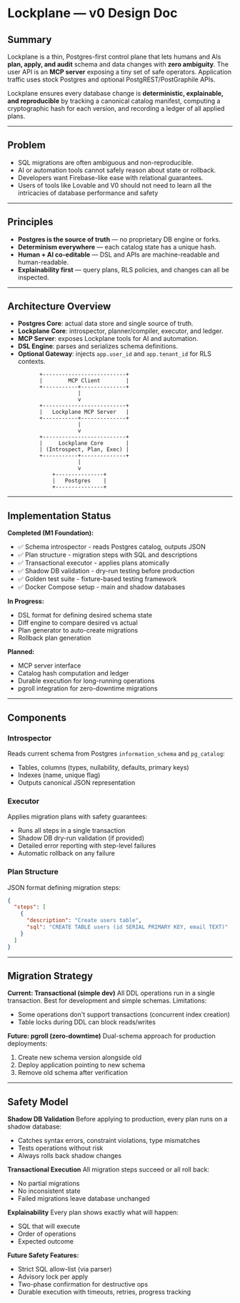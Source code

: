 # Lockplane — v0 Design Doc

## Summary
Lockplane is a thin, Postgres-first control plane that lets humans and AIs **plan, apply, and audit**
schema and data changes with **zero ambiguity**. The user API is an **MCP server** exposing a tiny set
of safe operators. Application traffic uses stock Postgres and optional PostgREST/PostGraphile APIs.

Lockplane ensures every database change is **deterministic, explainable, and reproducible** by
tracking a canonical catalog manifest, computing a cryptographic hash for each version, and
recording a ledger of all applied plans.

---

## Problem

- SQL migrations are often ambiguous and non-reproducible.
- AI or automation tools cannot safely reason about state or rollback.
- Developers want Firebase-like ease with relational guarantees.
- Users of tools like Lovable and V0 should not need to learn all the intricacies of database
  performance and safety

---

## Principles

- **Postgres is the source of truth** — no proprietary DB engine or forks.
- **Determinism everywhere** — each catalog state has a unique hash.
- **Human + AI co-editable** — DSL and APIs are machine-readable and human-readable.
- **Explainability first** — query plans, RLS policies, and changes can all be inspected.

---

## Architecture Overview
- **Postgres Core**: actual data store and single source of truth.
- **Lockplane Core**: introspector, planner/compiler, executor, and ledger.
- **MCP Server**: exposes Lockplane tools for AI and automation.
- **DSL Engine**: parses and serializes schema definitions.
- **Optional Gateway**: injects `app.user_id` and `app.tenant_id` for RLS contexts.

```text
          +--------------------------+
          |        MCP Client        |
          +-----------+--------------+
                      |
                      v
          +--------------------------+
          |   Lockplane MCP Server   |
          +-----------+--------------+
                      |
                      v
          +--------------------------+
          |     Lockplane Core       |
          | (Introspect, Plan, Exec) |
          +-----------+--------------+
                      |
                      v
              +---------------+
              |   Postgres    |
              +---------------+
```
---

## Implementation Status

**Completed (M1 Foundation):**
- ✅ Schema introspector - reads Postgres catalog, outputs JSON
- ✅ Plan structure - migration steps with SQL and descriptions
- ✅ Transactional executor - applies plans atomically
- ✅ Shadow DB validation - dry-run testing before production
- ✅ Golden test suite - fixture-based testing framework
- ✅ Docker Compose setup - main and shadow databases

**In Progress:**
- DSL format for defining desired schema state
- Diff engine to compare desired vs actual
- Plan generator to auto-create migrations
- Rollback plan generation

**Planned:**
- MCP server interface
- Catalog hash computation and ledger
- Durable execution for long-running operations
- pgroll integration for zero-downtime migrations

---

## Components

### Introspector
Reads current schema from Postgres `information_schema` and `pg_catalog`:
- Tables, columns (types, nullability, defaults, primary keys)
- Indexes (name, unique flag)
- Outputs canonical JSON representation

### Executor
Applies migration plans with safety guarantees:
- Runs all steps in a single transaction
- Shadow DB dry-run validation (if provided)
- Detailed error reporting with step-level failures
- Automatic rollback on any failure

### Plan Structure
JSON format defining migration steps:
```json
{
  "steps": [
    {
      "description": "Create users table",
      "sql": "CREATE TABLE users (id SERIAL PRIMARY KEY, email TEXT)"
    }
  ]
}
```

---

## Migration Strategy

**Current: Transactional (simple dev)**
All DDL operations run in a single transaction. Best for development and simple schemas. Limitations:
- Some operations don't support transactions (concurrent index creation)
- Table locks during DDL can block reads/writes

**Future: pgroll (zero-downtime)**
Dual-schema approach for production deployments:
1. Create new schema version alongside old
2. Deploy application pointing to new schema
3. Remove old schema after verification

---

## Safety Model

**Shadow DB Validation**
Before applying to production, every plan runs on a shadow database:
- Catches syntax errors, constraint violations, type mismatches
- Tests operations without risk
- Always rolls back shadow changes

**Transactional Execution**
All migration steps succeed or all roll back:
- No partial migrations
- No inconsistent state
- Failed migrations leave database unchanged

**Explainability**
Every plan shows exactly what will happen:
- SQL that will execute
- Order of operations
- Expected outcome

**Future Safety Features:**
- Strict SQL allow-list (via parser)
- Advisory lock per apply
- Two-phase confirmation for destructive ops
- Durable execution with timeouts, retries, progress tracking


